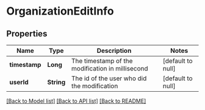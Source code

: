 # OrganizationEditInfo
## Properties

| Name | Type | Description | Notes |
|------------ | ------------- | ------------- | -------------|
| **timestamp** | **Long** | The timestamp of the modification in millisecond | [default to null] |
| **userId** | **String** | The id of the user who did the modification | [default to null] |

[[Back to Model list]](../README.md#documentation-for-models) [[Back to API list]](../README.md#documentation-for-api-endpoints) [[Back to README]](../README.md)

